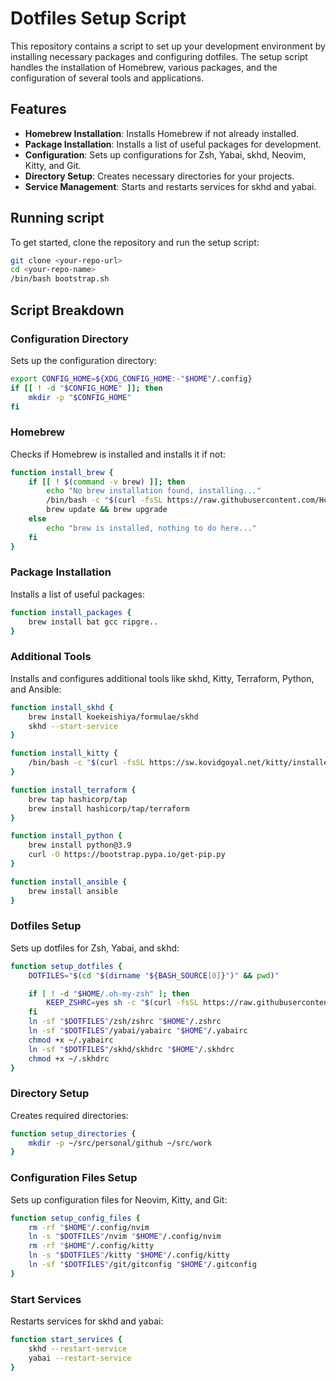 # Dotfiles Setup Script

This repository contains a script to set up your development environment by installing necessary packages and configuring dotfiles. The setup script handles the installation of Homebrew, various packages, and the configuration of several tools and applications.

## Features

- **Homebrew Installation**: Installs Homebrew if not already installed.
- **Package Installation**: Installs a list of useful packages for development.
- **Configuration**: Sets up configurations for Zsh, Yabai, skhd, Neovim, Kitty, and Git.
- **Directory Setup**: Creates necessary directories for your projects.
- **Service Management**: Starts and restarts services for skhd and yabai.

## Running script

To get started, clone the repository and run the setup script:

```bash
git clone <your-repo-url>
cd <your-repo-name>
/bin/bash bootstrap.sh
```

## Script Breakdown

### Configuration Directory
Sets up the configuration directory:

```bash
export CONFIG_HOME=${XDG_CONFIG_HOME:-"$HOME"/.config}
if [[ ! -d "$CONFIG_HOME" ]]; then
    mkdir -p "$CONFIG_HOME"
fi
```

### Homebrew
Checks if Homebrew is installed and installs it if not:

```bash
function install_brew {
    if [[ ! $(command -v brew) ]]; then
        echo "No brew installation found, installing..."
        /bin/bash -c "$(curl -fsSL https://raw.githubusercontent.com/Homebrew/install/HEAD/install.sh)"
        brew update && brew upgrade
    else
        echo "brew is installed, nothing to do here..."
    fi
}
```

### Package Installation

Installs a list of useful packages:

```bash
function install_packages {
    brew install bat gcc ripgre..
}
```

### Additional Tools

Installs and configures additional tools like skhd, Kitty, Terraform, Python, and Ansible:

```bash
function install_skhd {
    brew install koekeishiya/formulae/skhd
    skhd --start-service
}

function install_kitty {
    /bin/bash -c "$(curl -fsSL https://sw.kovidgoyal.net/kitty/installer.sh)"
}

function install_terraform {
    brew tap hashicorp/tap
    brew install hashicorp/tap/terraform
}

function install_python {
    brew install python@3.9
    curl -O https://bootstrap.pypa.io/get-pip.py
}

function install_ansible {
    brew install ansible
}
```

### Dotfiles Setup
Sets up dotfiles for Zsh, Yabai, and skhd:

```bash
function setup_dotfiles {
    DOTFILES="$(cd "$(dirname "${BASH_SOURCE[0]}")" && pwd)"

    if [ ! -d "$HOME/.oh-my-zsh" ]; then
        KEEP_ZSHRC=yes sh -c "$(curl -fsSL https://raw.githubusercontent.com/ohmyzsh/ohmyzsh/master/tools/install.sh)"
    fi
    ln -sf "$DOTFILES"/zsh/zshrc "$HOME"/.zshrc
    ln -sf "$DOTFILES"/yabai/yabairc "$HOME"/.yabairc
    chmod +x ~/.yabairc
    ln -sf "$DOTFILES"/skhd/skhdrc "$HOME"/.skhdrc
    chmod +x ~/.skhdrc
}
```

### Directory Setup

Creates required directories:

```bash
function setup_directories {
    mkdir -p ~/src/personal/github ~/src/work
}
```

### Configuration Files Setup
Sets up configuration files for Neovim, Kitty, and Git:

```bash
function setup_config_files {
    rm -rf "$HOME"/.config/nvim
    ln -s "$DOTFILES"/nvim "$HOME"/.config/nvim
    rm -rf "$HOME"/.config/kitty
    ln -s "$DOTFILES"/kitty "$HOME"/.config/kitty
    ln -sf "$DOTFILES"/git/gitconfig "$HOME"/.gitconfig
}
```

### Start Services
Restarts services for skhd and yabai:

```bash
function start_services {
    skhd --restart-service
    yabai --restart-service
}
```